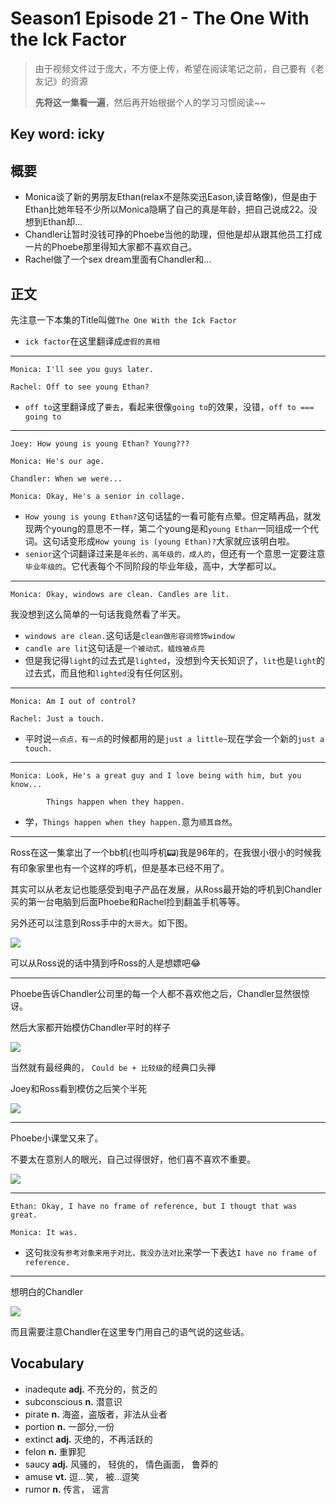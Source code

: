 # Season1 Episode 21 - The One With the Ick Factor

> 由于视频文件过于庞大，不方便上传，希望在阅读笔记之前，自己要有《老友记》的资源
>
> **先将这一集看一遍**，然后再开始根据个人的学习习惯阅读~~

## Key word: icky


## 概要

- Monica谈了新的男朋友Ethan(relax不是陈奕迅Eason,读音略像)，但是由于Ethan比她年轻不少所以Monica隐瞒了自己的真是年龄，把自己说成22。没想到Ethan却...
- Chandler让暂时没钱可挣的Phoebe当他的助理，但他是却从跟其他员工打成一片的Phoebe那里得知大家都不喜欢自己。
- Rachel做了一个sex dream里面有Chandler和...


## 正文

先注意一下本集的Title叫做`The One With the Ick Factor`

- `ick factor`在这里翻译成`虚假的真相`

---

```
Monica: I'll see you guys later.

Rachel: Off to see young Ethan?
```

- `off to`这里翻译成了`要去`，看起来很像`going to`的效果，没错，`off to === going to`

---

```
Joey: How young is young Ethan? Young???

Monica: He's our age.

Chandler: When we were...

Monica: Okay, He's a senior in collage.
```

- `How young is young Ethan?`这句话猛的一看可能有点晕。但定睛再品，就发现两个young的意思不一样，第二个young是和`young Ethan`一同组成一个代词。这句话变形成`How young is (young Ethan)?`大家就应该明白啦。
- `senior`这个词翻译过来是`年长的，高年级的，成人的`，但还有一个意思一定要注意`毕业年级的`。它代表每个不同阶段的毕业年级，高中，大学都可以。

---

```
Monica: Okay, windows are clean. Candles are lit.
```

我没想到这么简单的一句话我竟然看了半天。

- `windows are clean.`这句话是`clean做形容词修饰window`
- `candle are lit`这句话是`一个被动式，蜡烛被点亮`
- 但是我记得`light`的过去式是`lighted`，没想到今天长知识了，`lit`也是`light`的过去式，而且他和`lighted`没有任何区别。

---

```
Monica: Am I out of control?

Rachel: Just a touch.
```

- 平时说`一点点，有一点`的时候都用的是`just a little~`现在学会一个新的`just a touch.`

---
 
```
Monica: Look, He's a great guy and I love being with him, but you know...

        Things happen when they happen.
```

- 学，`Things happen when they happen.`意为`顺其自然`。

---

Ross在这一集拿出了一个bb机(也叫呼机📟)我是96年的，在我很小很小的时候我有印象家里也有一个这样的呼机，但是基本已经不用了。

其实可以从老友记也能感受到电子产品在发展，从Ross最开始的呼机到Chandler买的第一台电脑到后面Phoebe和Rachel捡到翻盖手机等等。

另外还可以注意到Ross手中的`大哥大`。如下图。

![](./../source/image/season1/episode22/28.00.jpg)

可以从Ross说的话中猜到呼Ross的人是想嫖吧😂

---

Phoebe告诉Chandler公司里的每一个人都不喜欢他之后，Chandler显然很惊讶。

然后大家都开始模仿Chandler平时的样子

![](./../source/image/season1/episode22/30.21.jpg)

当然就有最经典的， `Could be + 比较级`的经典口头禅

Joey和Ross看到模仿之后笑个半死

![](./../source/image/season1/episode22/30.41.jpg)


---

Phoebe小课堂又来了。

不要太在意别人的眼光，自己过得很好，他们喜不喜欢不重要。

![](./../source/image/season1/episode22/59.39.jpg)

---

```
Ethan: Okay, I have no frame of reference, but I thougt that was great.

Monica: It was.
```

- 这句`我没有参考对象来用于对比，我没办法对比`来学一下表达`I have no frame of reference.`

---

想明白的Chandler

![](./../source/image/season1/episode22/12.36.jpg)

而且需要注意Chandler在这里专门用自己的语气说的这些话。


## Vocabulary

- inadequte **adj.** 不充分的，贫乏的
- subconscious **n.** 潜意识
- pirate **n.** 海盗，盗版者，非法从业者
- portion **n.** 一部分,一份
- extinct **adj.** 灭绝的，不再活跃的
- felon **n.** 重罪犯
- saucy **adj.** 风骚的， 轻佻的， 情色画面， 鲁莽的
- amuse **vt.** 逗...笑， 被...逗笑
- rumor **n.** 传言， 谣言